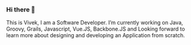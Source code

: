 ### Hi there 👋
This is Vivek, I am a Software Developer. I’m currently working on Java, Groovy, Grails, Javascript, Vue.JS, Backbone.JS and Looking forward to learn more about designing and developing an Application from scratch.
<!--
**vivekdev93/vivekdev93** is a ✨ _special_ ✨ repository because its `README.md` (this file) appears on your GitHub profile.

Here are some ideas to get you started:

- 🔭 I’m currently working on ...
- 🌱 I’m currently learning ...
- 👯 I’m looking to collaborate on ...
- 🤔 I’m looking for help with ...
- 💬 Ask me about ...
- 📫 How to reach me: ...
- 😄 Pronouns: ...
- ⚡ Fun fact: ...
-->
